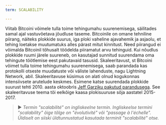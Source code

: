 ```yaml
---
term: SCALABILITY

---
```

Viitab Bitcoini võimele tulla toime tehingumahu suurenemisega, säilitades samal ajal vastuvõetava jõudluse taseme. Bitcoinile on omane tehniline piirang, näiteks plokkide suurus, iga ploki vaheline ajavahemik ja asjaolu, et tehing loetakse muutumatuks alles pärast mitut kinnitust. Need piirangud ei võimalda Bitcoinil tõhusalt töödelda piiramatut arvu tehinguid. Kui nõudlus plokkide ruumi järele suureneb, on kasutajad sunnitud suurendama oma tehingute töötlemise eest pakutavaid tasusid. Skaleeritavust, st Bitcoini võimet tulla toime tehingumahu suurenemisega, saab parandada kas protokolli otseste muudatuste või väliste lahenduste, nagu Lightning Network, abil. Skaleeritavuse küsimus on alati olnud kogukonnas intensiivsete arutelude keskmes. Esimene katse suurendada plokkide suurust tehti 2010. aasta oktoobris [Jeff Garziku pakutud parandusega](https://bitcointalk.org/index.php?topic=1347.0). See skaleeritavuse teema tõi eelkõige kaasa plokisuuruse sõja aastatel 2015-2017.

> ► *Termin "scalabilité" on ingliskeelne termin. Ingliskeelse termini "scalability" õige tõlge on "évolutivité" või "passage à l'échelle". Üldiselt on siiski üldtunnustatud kasutada terminit "scalabilité" otse.*